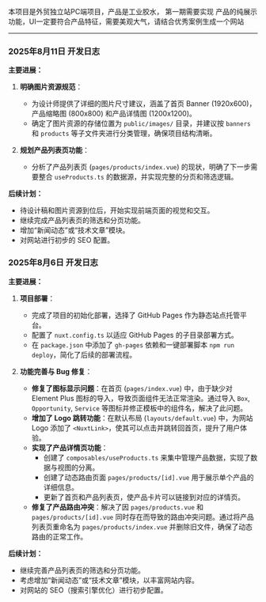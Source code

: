 本项目是外贸独立站PC端项目，产品是工业胶水， 第一期需要实现 产品的纯展示功能，UI一定要符合产品特征，需要美观大气，请结合优秀案例生成一个网站

---

### 2025年8月11日 开发日志

**主要进展：**

1.  **明确图片资源规范**：
    *   为设计师提供了详细的图片尺寸建议，涵盖了首页 Banner (1920x600)，产品缩略图 (800x800) 和产品详情图 (1200x1200)。
    *   确定了图片资源的存储位置为 `public/images/` 目录，并建议按 `banners` 和 `products` 等子文件夹进行分类管理，确保项目结构清晰。

2.  **规划产品列表页功能**：
    *   分析了产品列表页 (`pages/products/index.vue`) 的现状，明确了下一步需要整合 `useProducts.ts` 的数据源，并实现完整的分页和筛选逻辑。

**后续计划：**

*   待设计稿和图片资源到位后，开始实现前端页面的视觉和交互。
*   继续完成产品列表页的筛选和分页功能。
*   增加“新闻动态”或“技术文章”模块。
*   对网站进行初步的 SEO 配置。

### 2025年8月6日 开发日志

**主要进展：**

1.  **项目部署**：
    *   完成了项目的初始化部署，选择了 GitHub Pages 作为静态站点托管平台。
    *   配置了 `nuxt.config.ts` 以适应 GitHub Pages 的子目录部署方式。
    *   在 `package.json` 中添加了 `gh-pages` 依赖和一键部署脚本 `npm run deploy`，简化了后续的部署流程。

2.  **功能完善与 Bug 修复**：
    *   **修复了图标显示问题**：在首页 (`pages/index.vue`) 中，由于缺少对 Element Plus 图标的导入，导致页面组件无法正常渲染。通过导入 `Box`, `Opportunity`, `Service` 等图标并修正模板中的组件名，解决了此问题。
    *   **增加了 Logo 跳转功能**：在默认布局 (`layouts/default.vue`) 中，为网站 Logo 添加了 `<NuxtLink>`，使其可以点击并跳转回首页，提升了用户体验。
    *   **实现了产品详情页功能**：
        *   创建了 `composables/useProducts.ts` 来集中管理产品数据，实现了数据与视图的分离。
        *   创建了动态路由页面 `pages/products/[id].vue` 用于展示单个产品的详细信息。
        *   更新了首页和产品列表页，使产品卡片可以链接到对应的详情页。
    *   **修复了产品路由冲突**：解决了因 `pages/products.vue` 和 `pages/products/[id].vue` 同时存在而导致的路由冲突问题。通过将产品列表页重命名为 `pages/products/index.vue` 并删除旧文件，确保了动态路由的正常工作。

**后续计划：**

*   继续完善产品列表页的筛选和分页功能。
*   考虑增加“新闻动态”或“技术文章”模块，以丰富网站内容。
*   对网站的 SEO（搜索引擎优化）进行初步配置。
